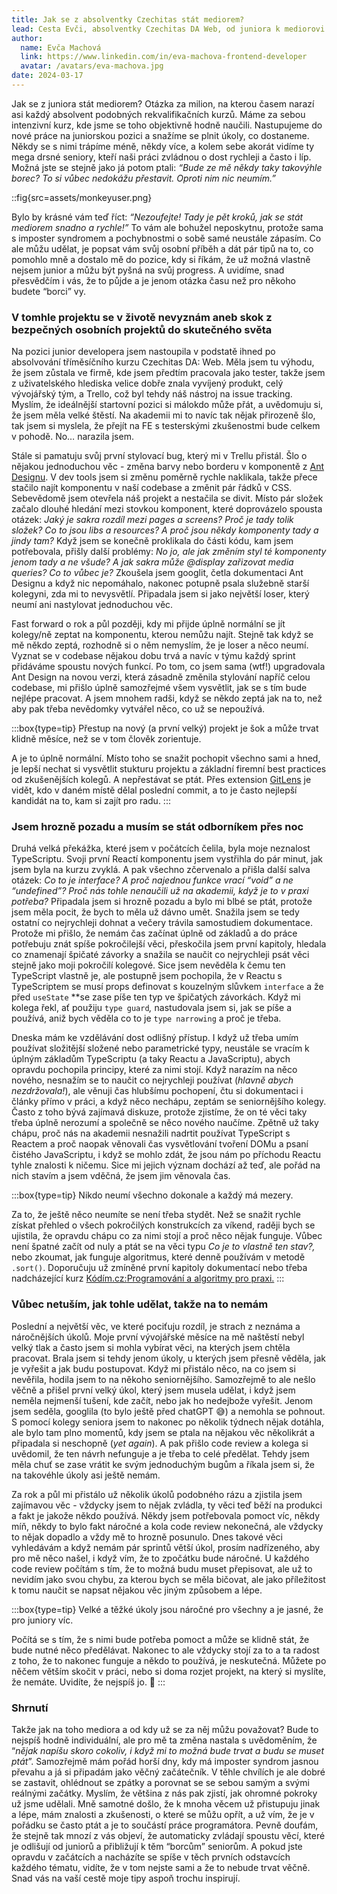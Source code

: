 ```yaml
---
title: Jak se z absolventky Czechitas stát mediorem?
lead: Cesta Evči, absolventky Czechitas DA Web, od juniora k mediorovi a několik tipů, co vám může na této cestě pomoct.
author:
  name: Evča Machová
  link: https://www.linkedin.com/in/eva-machova-frontend-developer
  avatar: /avatars/eva-machova.jpg
date: 2024-03-17
---
```


Jak se z juniora stát mediorem? Otázka za milion, na kterou časem narazí asi každý absolvent podobných rekvalifikačních kurzů. Máme za sebou intenzivní kurz, kde jsme se toho objektivně hodně naučili. Nastupujeme do nové práce na juniorskou pozici a snažíme se plnit úkoly, co dostaneme. Někdy se s nimi trápíme méně, někdy více, a kolem sebe akorát vidíme ty mega drsné seniory, kteří naši práci zvládnou o dost rychleji a často i líp. Možná jste se stejně jako já potom ptali: *“Bude ze mě někdy taky takovýhle borec? To si vůbec nedokážu přestavit. Oproti nim nic neumím.”*

::fig{src=assets/monkeyuser.png}

Bylo by krásné vám teď říct: *“Nezoufejte! Tady je pět kroků, jak se stát mediorem snadno a rychle!”* To vám ale bohužel neposkytnu, protože sama s imposter syndromem a pochybnostmi o sobě samé neustále zápasím. Co ale můžu udělat, je popsat vám svůj osobní příběh a dát pár tipů na to, co pomohlo mně a dostalo mě do pozice, kdy si říkám, že už možná vlastně nejsem junior a můžu být pyšná na svůj progress. A uvidíme, snad přesvědčím i vás, že to půjde a je jenom otázka času než pro někoho budete “borci” vy. 

### V tomhle projektu se v životě nevyznám aneb skok z bezpečných osobních projektů do skutečného světa

Na pozici junior developera jsem nastoupila v podstatě ihned po absolvování tříměsíčního kurzu Czechitas DA: Web. Měla jsem tu výhodu, že jsem zůstala ve firmě, kde jsem předtím pracovala jako tester, takže jsem z uživatelského hlediska velice dobře znala vyvíjený produkt, celý vývojářský tým, a Trello, což byl tehdy náš nástroj na issue tracking. Myslím, že ideálnější startovní pozici si málokdo může přát, a uvědomuju si, že jsem měla velké štěstí. Na akademii mi to navíc tak nějak přirozeně šlo, tak jsem si myslela, že přejít na FE s testerskými zkušenostmi bude celkem v pohodě. No… narazila jsem.

Stále si pamatuju svůj první stylovací bug, který mi v Trellu přistál. Šlo o nějakou jednoduchou věc - změna barvy nebo borderu v komponentě z [Ant Designu](https://ant.design/). V dev tools jsem si změnu poměrně rychle naklikala, takže přece stačilo najít komponentu v naší codebase a změnit pár řádků v CSS. Sebevědomě jsem otevřela náš projekt a nestačila se divit. Místo pár složek začalo dlouhé hledání mezi stovkou komponent, které doprovázelo spousta otázek: *Jaký je sakra rozdíl mezi pages a screens? Proč je tady tolik složek? Co to jsou libs a resources? A proč jsou někdy komponenty tady a jindy tam?* Když jsem se konečně proklikala do části kódu, kam jsem potřebovala, přišly další problémy: *No jo, ale jak změním styl té komponenty jenom tady a ne všude? A jak sakra může @display zařizovat media queries? Co to vůbec je?* Zkoušela jsem googlit, četla dokumentaci Ant Designu a když nic nepomáhalo, nakonec potupně psala služebně starší kolegyni, zda mi to nevysvětlí. Připadala jsem si jako největší loser, který neumí ani nastylovat jednoduchou věc.

Fast forward o rok a půl později, kdy mi přijde úplně normální se jít kolegy/ně zeptat na komponentu, kterou nemůžu najít. Stejně tak když se mě někdo zeptá, rozhodně si o něm nemyslím, že je loser a něco neumí. Vyznat se v codebase nějakou dobu trvá a navíc v týmu každý sprint přidáváme spoustu nových funkcí. Po tom, co jsem sama (wtf!) upgradovala Ant Design na novou verzi, která zásadně změnila stylování napříč celou codebase, mi přišlo úplně samozřejmé všem vysvětlit, jak se s tím bude nejlépe pracovat. A jsem mnohem radši, když se někdo zeptá jak na to, než aby pak třeba nevědomky vytvářel něco, co už se nepoužívá.

:::box{type=tip}
Přestup na nový (a první velký) projekt je šok a může trvat klidně měsíce, než se v tom člověk zorientuje.

A je to úplně normální. Místo toho se snažit pochopit všechno sami a hned, je lepší nechat si vysvětlit stukturu projektu a základní firemní best practices od zkušenějších kolegů. A nepřestávat se ptát. Přes extension [GitLens](https://marketplace.visualstudio.com/items?itemName=eamodio.gitlens) je vidět, kdo v daném místě dělal poslední commit, a to je často nejlepší kandidát na to, kam si zajít pro radu.
:::

### Jsem hrozně pozadu a musím se stát odborníkem přes noc

Druhá velká překážka, které jsem v počátcích čelila, byla moje neznalost TypeScriptu. Svoji první Reactí komponentu jsem vystřihla do pár minut, jak jsem byla na kurzu zvyklá. A pak všechno zčervenalo a přišla další salva otázek: *Co to je interface? A proč najednou funkce vrací “void” a ne “undefined”? Proč nás tohle nenaučili už na akademii, když je to v praxi potřeba?* Připadala jsem si hrozně pozadu a bylo mi blbé se ptát, protože jsem měla pocit, že bych to měla už dávno umět. Snažila jsem se tedy ostatní co nejrychleji dohnat a večery trávila samostudiem dokumentace. Protože mi přišlo, že nemám čas začínat úplně od základů a do práce potřebuju znát spíše pokročilejší věci, přeskočila jsem první kapitoly, hledala co znamenají špičaté závorky a snažila se naučit co nejrychleji psát věci stejně jako moji pokročilí kolegové. Sice jsem nevěděla k čemu ten TypeScript vlastně je, ale postupně jsem pochopila, že v Reactu s TypeScriptem se musí props definovat s kouzelným slůvkem `interface` a že před `useState` **se zase píše ten typ ve špičatých závorkách. Když mi kolega řekl, ať použiju `type guard`*,* nastudovala jsem si, jak se píše a používá, aniž bych věděla co to je `type narrowing` a proč je třeba. 

Dneska mám ke vzdělávání dost odlišný přístup.  I když už třeba umím používat složitější složené nebo parametrické typy, neustále se vracím k úplným základům TypeScriptu (a taky Reactu a JavaScriptu), abych opravdu pochopila principy, které za nimi stojí. Když narazím na něco nového, nesnažím se to naučit co nejrychleji používat (*hlavně abych nezdržovala!*), ale věnuji čas hlubšímu pochopení, čtu si dokumentaci i články přímo v práci, a když něco nechápu, zeptám se seniornějšího kolegy. Často z toho bývá zajímavá diskuze, protože zjistíme, že on té věci taky třeba úplně nerozumí a společně se něco nového naučíme. Zpětně už taky chápu, proč nás na akademii nesnažili nadrtit používat TypeScript s Reactem a proč naopak věnovali čas vysvětlování tvoření DOMu a psaní čistého JavaScriptu, i když se mohlo zdát, že jsou nám po příchodu Reactu tyhle znalosti k ničemu. Sice mi jejich význam dochází až teď, ale pořád na nich stavím a jsem vděčná, že jsem jim věnovala čas.

:::box{type=tip}
Nikdo neumí všechno dokonale a každý má mezery.

Za to, že ještě něco neumíte se není třeba stydět. Než se snažit rychle získat přehled o všech pokročilých konstrukcích za víkend, raději bych se ujistila, že opravdu chápu co za nimi stojí a proč něco nějak funguje. Vůbec není špatné začít od nuly a ptát se na věci typu *Co je to vlastně ten stav?,* nebo zkoumat, jak funguje algoritmus, které denně používám v metodě `.sort()`. Doporučuju už zmíněné první kapitoly dokumentací nebo třeba nadcházející kurz [Kódím.cz:](http://Kódím.cz)[Programování a algoritmy pro praxi.](https://kodim.cz/kurzy/zaklady-algo/lekce)
:::

### Vůbec netuším, jak tohle udělat, takže na to nemám

Poslední a největší věc, ve které pociťuju rozdíl, je strach z neznáma a náročnějších úkolů. Moje první vývojářské měsíce na mě naštěstí nebyl velký tlak a často jsem si mohla vybírat věci, na kterých jsem chtěla pracovat. Brala jsem si tehdy jenom úkoly, u kterých jsem přesně věděla, jak je vyřešit a jak budu postupovat. Když mi přistálo něco, na co jsem si nevěřila, hodila jsem to na někoho seniornějšího. Samozřejmě to ale nešlo věčně a přišel první velký úkol, který jsem musela udělat, i když jsem neměla nejmenší tušení, kde začít, nebo jak ho nedejbože vyřešit. Jenom jsem seděla, googlila (to bylo ještě před chatGPT 😅) a nemohla se pohnout. S pomocí kolegy seniora jsem to nakonec po několik týdnech nějak dotáhla, ale bylo tam plno momentů, kdy jsem se ptala na nějakou věc několikrát a připadala si neschopně (*yet again*). A pak přišlo code review a kolega si uvědomil, že ten návrh nefunguje a je třeba to celé předělat. Tehdy jsem měla chuť se zase vrátit ke svým jednoduchým bugům a říkala jsem si, že na takovéhle úkoly asi ještě nemám.

Za rok a půl mi přistálo už několik úkolů podobného rázu a zjistila jsem zajímavou věc - vždycky jsem to nějak zvládla, ty věci teď běží na produkci a fakt je jakože někdo používá. Někdy jsem potřebovala pomoct víc, někdy míň, někdy to bylo fakt náročné a kola code review nekonečná, ale vždycky to nějak dopadlo a vždy mě to hrozně posunulo. Dnes takové věci vyhledávám a když nemám pár sprintů větší úkol, prosím nadřízeného, aby pro mě něco našel, i když vím, že to zpočátku bude náročné. U každého code review počítám s tím, že to možná budu muset přepisovat, ale už to nevidím jako svou chybu, za kterou bych se měla bičovat, ale jako příležitost k tomu naučit se napsat nějakou věc jiným způsobem a lépe. 

:::box{type=tip}
Velké a těžké úkoly jsou náročné pro všechny a je jasné, že pro juniory víc. 

Počítá se s tím, že s nimi bude potřeba pomoct a může se klidně stát, že bude nutné něco předělávat. Nakonec to ale vždycky stojí za to a ta radost z toho, že to nakonec funguje a někdo to používá, je neskutečná. Můžete po něčem větším skočit v práci, nebo si doma rozjet projekt, na který si myslíte, že nemáte. Uvidíte, že nejspíš jo. 🙂
:::

### Shrnutí

Takže jak na toho mediora a od kdy už se za něj můžu považovat? Bude to nejspíš hodně individuální, ale pro mě ta změna nastala s uvědoměním, že “*nějak napíšu skoro cokoliv, i když mi to možná bude trvat a budu se muset ptát*”. Samozřejmě mám pořád horší dny, kdy má imposter syndrom jasnou převahu a já si připadám jako věčný začátečník. V těhle chvílích je ale dobré se zastavit, ohlédnout se zpátky a porovnat se se sebou samým a svými reálnými začátky. Myslím, že většina z nás pak zjistí, jak ohromné pokroky už jsme udělali. Mně samotné došlo, že k mnoha věcem už přistupuju jinak a lépe, mám znalosti a zkušenosti, o které se můžu opřít, a už vím, že je v pořádku se často ptát a je to součástí práce programátora. Pevně doufám, že stejně tak mnozí z vás objeví, že automaticky zvládají spoustu věcí, které je odlišují od juniorů a přibližují k těm “borcům” seniorům. A pokud jste opravdu v začátcích a nacházíte se spíše v těch prvních odstavcích každého tématu, vidíte, že v tom nejste sami a že to nebude trvat věčně. Snad vás na vaší cestě moje tipy aspoň trochu inspirují.
